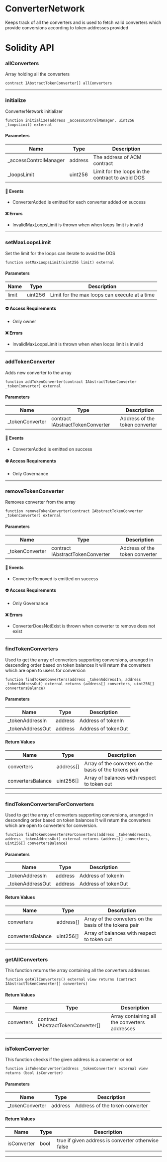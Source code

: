 # ConverterNetwork

Keeps track of all the converters and is used to fetch valid converters which provide conversions according to token addresses provided

# Solidity API

### allConverters

Array holding all the converters

```solidity
contract IAbstractTokenConverter[] allConverters
```

- - -

### initialize

ConverterNetwork initializer

```solidity
function initialize(address _accessControlManager, uint256 _loopsLimit) external
```

#### Parameters
| Name | Type | Description |
| ---- | ---- | ----------- |
| _accessControlManager | address | The address of ACM contract |
| _loopsLimit | uint256 | Limit for the loops in the contract to avoid DOS |

#### 📅 Events
* ConverterAdded is emitted for each converter added on success

#### ❌ Errors
* InvalidMaxLoopsLimit is thrown when when loops limit is invalid

- - -

### setMaxLoopsLimit

Set the limit for the loops can iterate to avoid the DOS

```solidity
function setMaxLoopsLimit(uint256 limit) external
```

#### Parameters
| Name | Type | Description |
| ---- | ---- | ----------- |
| limit | uint256 | Limit for the max loops can execute at a time |

#### ⛔️ Access Requirements
* Only owner

#### ❌ Errors
* InvalidMaxLoopsLimit is thrown when when loops limit is invalid

- - -

### addTokenConverter

Adds new converter to the array

```solidity
function addTokenConverter(contract IAbstractTokenConverter _tokenConverter) external
```

#### Parameters
| Name | Type | Description |
| ---- | ---- | ----------- |
| _tokenConverter | contract IAbstractTokenConverter | Address of the token converter |

#### 📅 Events
* ConverterAdded is emitted on success

#### ⛔️ Access Requirements
* Only Governance

- - -

### removeTokenConverter

Removes converter from the array

```solidity
function removeTokenConverter(contract IAbstractTokenConverter _tokenConverter) external
```

#### Parameters
| Name | Type | Description |
| ---- | ---- | ----------- |
| _tokenConverter | contract IAbstractTokenConverter | Address of the token converter |

#### 📅 Events
* ConverterRemoved is emitted on success

#### ⛔️ Access Requirements
* Only Governance

#### ❌ Errors
* ConverterDoesNotExist is thrown when converter to remove does not exist

- - -

### findTokenConverters

Used to get the array of converters supporting conversions, arranged in descending order based on token balances
It will return the converters which are open to users for conversion

```solidity
function findTokenConverters(address _tokenAddressIn, address _tokenAddressOut) external returns (address[] converters, uint256[] convertersBalance)
```

#### Parameters
| Name | Type | Description |
| ---- | ---- | ----------- |
| _tokenAddressIn | address | Address of tokenIn |
| _tokenAddressOut | address | Address of tokenOut |

#### Return Values
| Name | Type | Description |
| ---- | ---- | ----------- |
| converters | address[] | Array of the conveters on the basis of the tokens pair |
| convertersBalance | uint256[] | Array of balances with respect to token out |

- - -

### findTokenConvertersForConverters

Used to get the array of converters supporting conversions, arranged in descending order based on token balances
It will return the converters which are open to converters for conversion.

```solidity
function findTokenConvertersForConverters(address _tokenAddressIn, address _tokenAddressOut) external returns (address[] converters, uint256[] convertersBalance)
```

#### Parameters
| Name | Type | Description |
| ---- | ---- | ----------- |
| _tokenAddressIn | address | Address of tokenIn |
| _tokenAddressOut | address | Address of tokenOut |

#### Return Values
| Name | Type | Description |
| ---- | ---- | ----------- |
| converters | address[] | Array of the conveters on the basis of the tokens pair |
| convertersBalance | uint256[] | Array of balances with respect to token out |

- - -

### getAllConverters

This function returns the array containing all the converters addresses

```solidity
function getAllConverters() external view returns (contract IAbstractTokenConverter[] converters)
```

#### Return Values
| Name | Type | Description |
| ---- | ---- | ----------- |
| converters | contract IAbstractTokenConverter[] | Array containing all the converters addresses |

- - -

### isTokenConverter

This function checks if the given address is a converter or not

```solidity
function isTokenConverter(address _tokenConverter) external view returns (bool isConverter)
```

#### Parameters
| Name | Type | Description |
| ---- | ---- | ----------- |
| _tokenConverter | address | Address of the token converter |

#### Return Values
| Name | Type | Description |
| ---- | ---- | ----------- |
| isConverter | bool | true if given address is converter otherwise false |

- - -

